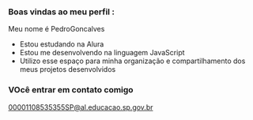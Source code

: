### Boas vindas ao meu perfil :

Meu nome é PedroGoncalves

-  Estou estudando na Alura
-  Estou me desenvolvendo na linguagem JavaScript
-  Utilizo esse espaço para minha organização e compartilhamento dos meus projetos desenvolvidos

### VOcê entrar em contato comigo 

00001108535355SP@al.educacao.sp.gov.br

